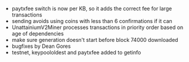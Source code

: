 * paytxfee switch is now per KB, so it adds the correct fee for large transactions
* sending avoids using coins with less than 6 confirmations if it can
* UnattainiumV2Miner processes transactions in priority order based on age of dependencies
* make sure generation doesn't start before block 74000 downloaded
* bugfixes by Dean Gores
* testnet, keypoololdest and paytxfee added to getinfo
